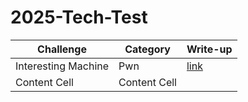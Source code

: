 # 2025-Tech-Test
| Challenge  | Category | Write-up |
| ------------- | ------------- | -------------|
| Interesting Machine  | Pwn  |  [link](https://github.com/tlmt009147/2025-Tech-Test/tree/7945beba5a5ae0c19a90d1fe5e3b171fb1283629/Pwn/Interesting%20Machine)         |
| Content Cell  | Content Cell  |              |
